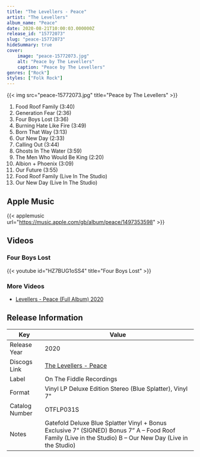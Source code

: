 ```yaml
---
title: "The Levellers - Peace"
artist: "The Levellers"
album_name: "Peace"
date: 2020-08-21T10:00:03.000000Z
release_id: "15772073"
slug: "peace-15772073"
hideSummary: true
cover:
    image: "peace-15772073.jpg"
    alt: "Peace by The Levellers"
    caption: "Peace by The Levellers"
genres: ["Rock"]
styles: ["Folk Rock"]
---
```


{{< img src="peace-15772073.jpg" title="Peace by The Levellers" >}}

<!-- section break -->

1. Food Roof Family (3:40)
2. Generation Fear (2:36)
3. Four Boys Lost (3:36)
4. Burning Hate Like Fire (3:49)
5. Born That Way (3:13)
6. Our New Day (2:33)
7. Calling Out (3:44)
8. Ghosts In The Water (3:59)
9. The Men Who Would Be King (2:20)
10. Albion + Phoenix (3:09)
11. Our Future (3:55)
12. Food Roof Family (Live In The Studio)
13. Our New Day (Live In The Studio)

<!-- section break -->




## Apple Music
{{< applemusic url="https://music.apple.com/gb/album/peace/1497353598" >}}





## Videos
### Four Boys Lost
{{< youtube id="HZ7BUG1oSS4" title="Four Boys Lost" >}}<br>

### More Videos

- [Levellers - Peace (Full Album) 2020](https://www.youtube.com/watch?v=AQF1TCpIP5g)


## Release Information
|  Key           | Value                                                |
| ---------------| ---------------------------------------------------- |
| Release Year   | 2020                                   |
| Discogs Link   | [The Levellers - Peace](https://www.discogs.com/release/15772073-Levellers-Peace) |
| Label          | On The Fiddle Recordings |
| Format         | Vinyl LP Deluxe Edition Stereo (Blue Splatter), Vinyl 7" |
| Catalog Number | OTFLP031S |
| Notes | Gatefold Deluxe Blue Splatter Vinyl + Bonus Exclusive 7” (SIGNED)  Bonus 7” A – Food Roof Family (Live in the Studio) B – Our New Day (Live in the Studio) |